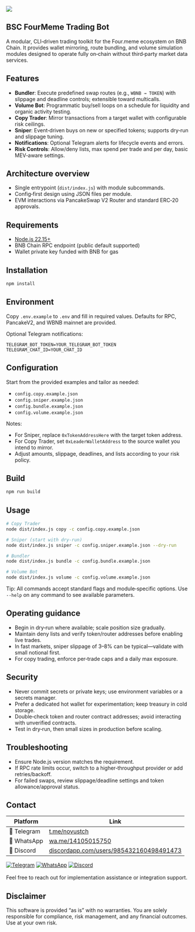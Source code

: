 ![](assets/fourmeme-bot.png)

## BSC FourMeme Trading Bot

A modular, CLI‑driven trading toolkit for the Four.meme ecosystem on BNB Chain. It provides wallet mirroring, route bundling, and volume simulation modules designed to operate fully on‑chain without third‑party market data services.

## Features
- **Bundler**: Execute predefined swap routes (e.g., `WBNB → TOKEN`) with slippage and deadline controls; extensible toward multicalls.
- **Volume Bot**: Programmatic buy/sell loops on a schedule for liquidity and organic activity testing.
- **Copy Trader**: Mirror transactions from a target wallet with configurable risk ceilings.
- **Sniper**: Event‑driven buys on new or specified tokens; supports dry‑run and slippage tuning.
- **Notifications**: Optional Telegram alerts for lifecycle events and errors.
- **Risk Controls**: Allow/deny lists, max spend per trade and per day, basic MEV‑aware settings.

## Architecture overview
- Single entrypoint (`dist/index.js`) with module subcommands.
- Config‑first design using JSON files per module.
- EVM interactions via PancakeSwap V2 Router and standard ERC‑20 approvals.

## Requirements
- [Node.js 22.15+](https://nodejs.org/en/download)
- BNB Chain RPC endpoint (public default supported)
- Wallet private key funded with BNB for gas

## Installation
```bash
npm install
```

## Environment
Copy `.env.example` to `.env` and fill in required values. Defaults for RPC, PancakeV2, and WBNB mainnet are provided.

Optional Telegram notifications:
```
TELEGRAM_BOT_TOKEN=YOUR_TELEGRAM_BOT_TOKEN
TELEGRAM_CHAT_ID=YOUR_CHAT_ID
```

## Configuration
Start from the provided examples and tailor as needed:
- `config.copy.example.json`
- `config.sniper.example.json`
- `config.bundle.example.json`
- `config.volume.example.json`

Notes:
- For Sniper, replace `0xTokenAddressHere` with the target token address.
- For Copy Trader, set `0xLeaderWalletAddress` to the source wallet you intend to mirror.
- Adjust amounts, slippage, deadlines, and lists according to your risk policy.

## Build
```bash
npm run build
```

## Usage
```bash
# Copy Trader
node dist/index.js copy -c config.copy.example.json

# Sniper (start with dry‑run)
node dist/index.js sniper -c config.sniper.example.json --dry-run

# Bundler
node dist/index.js bundle -c config.bundle.example.json

# Volume Bot
node dist/index.js volume -c config.volume.example.json
```

Tip: All commands accept standard flags and module‑specific options. Use `--help` on any command to see available parameters.

## Operating guidance
- Begin in dry‑run where available; scale position size gradually.
- Maintain deny lists and verify token/router addresses before enabling live trades.
- In fast markets, sniper slippage of 3–8% can be typical—validate with small notional first.
- For copy trading, enforce per‑trade caps and a daily max exposure.

## Security
- Never commit secrets or private keys; use environment variables or a secrets manager.
- Prefer a dedicated hot wallet for experimentation; keep treasury in cold storage.
- Double‑check token and router contract addresses; avoid interacting with unverified contracts.
- Test in dry‑run, then small sizes in production before scaling.

## Troubleshooting
- Ensure Node.js version matches the requirement.
- If RPC rate limits occur, switch to a higher‑throughput provider or add retries/backoff.
- For failed swaps, review slippage/deadline settings and token allowance/approval status.

## Contact

| Platform | Link |
|----------|------|
| 📱 Telegram | [t.me/novustch](https://t.me/novustch) |
| 📲 WhatsApp | [wa.me/14105015750](https://wa.me/14105015750) |
| 💬 Discord | [discordapp.com/users/985432160498491473](https://discordapp.com/users/985432160498491473)

<div align="left">
    <a href="https://t.me/novustch" target="_blank"><img alt="Telegram"
        src="https://img.shields.io/badge/Telegram-26A5E4?style=for-the-badge&logo=telegram&logoColor=white"/></a>
    <a href="https://wa.me/14105015750" target="_blank"><img alt="WhatsApp"
        src="https://img.shields.io/badge/WhatsApp-25D366?style=for-the-badge&logo=whatsapp&logoColor=white"/></a>
    <a href="https://discordapp.com/users/985432160498491473" target="_blank"><img alt="Discord"
        src="https://img.shields.io/badge/Discord-7289DA?style=for-the-badge&logo=discord&logoColor=white"/></a>
</div>
</br>
Feel free to reach out for implementation assistance or integration support.


## Disclaimer
This software is provided “as is” with no warranties. You are solely responsible for compliance, risk management, and any financial outcomes. Use at your own risk.
